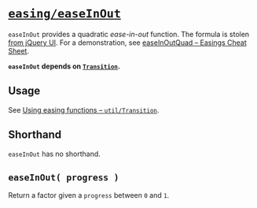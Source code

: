 # [`easing/easeInOut`](../../src/easing/01-easeInOut.js)

`easeInOut` provides a quadratic *ease-in-out* function. The formula is stolen [from jQuery UI](https://github.com/jquery/jquery-ui/blob/master/ui/effect.js#L1559). For a demonstration, see [easeInOutQuad – Easings Cheat Sheet](http://easings.net/en#easeInOutQuad).

**`easeInOut` depends on [`Transition`](../util/03-Transition.md).**



## Usage

See [Using easing functions – `util/Transition`](../util/03-Transition.md#using-easing-functions).



## Shorthand

`easeInOut` has no shorthand.



## `easeInOut( progress )`

Return a factor given a `progress` between `0` and `1`.